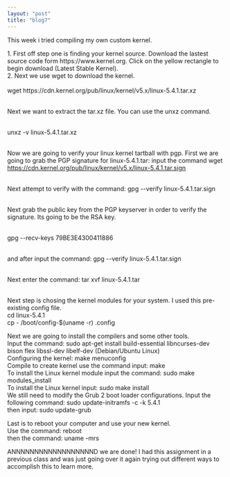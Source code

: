```yaml
---
layout: "post"
title: "blog7"
---
```


<p>This week i tried compiling my own custom kernel. </p>

<p>
1. First off step one is finding your kernel source. Download the lastest source code form https://www.kernel.org. Click on the yellow rectangle to begin download (Latest Stable Kernel).<br>
2. Next we use wget to download the kernel. <br>
<br>wget https://cdn.kernel.org/pub/linux/kernel/v5.x/linux-5.4.1.tar.xz<br>

<br>Next we want to extract the tar.xz file. You can use the unxz command.<br>

<br>unxz -v linux-5.4.1.tar.xz<br>

<br>Now we are going to verify your linux kernel tartball with pgp. First we are going to grab the PGP signature for linux-5.4.1.tar: input the command  wget https://cdn.kernel.org/pub/linux/kernel/v5.x/linux-5.4.1.tar.sign <br>

<br>Next attempt to verify with the command: gpg --verify linux-5.4.1.tar.sign<br>

<br>Next grab the public key from the PGP  keyserver in order to verify the signature. Its going to be the RSA key. <br>

<br>gpg --recv-keys 79BE3E4300411886<br>

<br>and after input the command: gpg --verify linux-5.4.1.tar.sign<br>

<br>Next enter the command: tar xvf linux-5.4.1.tar  
</p>
<br>Next step is chosing the kernel modules for your system. I used this pre-existing config file. <br>
cd linux-5.4.1<br>
cp - /boot/config-$(uname -r) .config

<p>
Next we are going to install the compilers and some other tools.<br>Input the command: sudo apt-get install build-essential libncurses-dev bison flex libssl-dev libelf-dev (Debian/Ubuntu Linux)<br>
Configuring the kernel: make menuconfig
<br>Compile to create kernel use the command input: make
<br>To install the Linux kernel module input the command: sudo make modules_install
<br> To install the Linux kernel input: sudo make install
<br> We still need to modify the Grub 2 boot loader configurations. Input the following command: sudo update-initramfs -c -k 5.4.1
<br>then input: sudo update-grub
</p>
<p>
Last is to reboot your computer and use your new kernel. 
<br> Use the command: reboot
<br>then the command: uname -mrs
</p>
ANNNNNNNNNNNNNNNNNND we are done! I had this assignment in a previous class and was just going over it again trying out different ways to accomplish this to learn more. 








